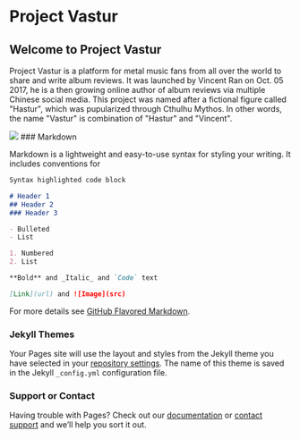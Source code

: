<h1>Project Vastur</h1>

## Welcome to Project Vastur

Project Vastur is a platform for metal music fans from all over the world to share and write album reviews. It was launched by Vincent Ran on Oct. 05 2017, he is a then growing online author of album reviews via multiple Chinese social media. This project was named after a fictional figure called "Hastur", which was pupularized through Cthulhu Mythos. In other words, the name "Vastur" is combination of "Hastur" and "Vincent". 

<img src="https://scontent-sea1-1.cdninstagram.com/t51.2885-15/e35/22158820_135586610403332_8997772493016006656_n.jpg"/>
### Markdown

Markdown is a lightweight and easy-to-use syntax for styling your writing. It includes conventions for

```markdown
Syntax highlighted code block

# Header 1
## Header 2
### Header 3

- Bulleted
- List

1. Numbered
2. List

**Bold** and _Italic_ and `Code` text

[Link](url) and ![Image](src)
```

For more details see [GitHub Flavored Markdown](https://guides.github.com/features/mastering-markdown/).

### Jekyll Themes

Your Pages site will use the layout and styles from the Jekyll theme you have selected in your [repository settings](https://github.com/VincentRan/VincentRan.github.io/settings). The name of this theme is saved in the Jekyll `_config.yml` configuration file.

### Support or Contact

Having trouble with Pages? Check out our [documentation](https://help.github.com/categories/github-pages-basics/) or [contact support](https://github.com/contact) and we’ll help you sort it out.
